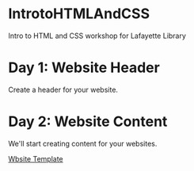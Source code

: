 # IntrotoHTMLAndCSS
Intro to HTML and CSS workshop for Lafayette Library

# Day 1: Website Header

Create a header for your website.

# Day 2: Website Content

We'll start creating content for your websites.

<a href="https://repl.it/@heagle/WebTemplate"> Wbsite Template</a>
